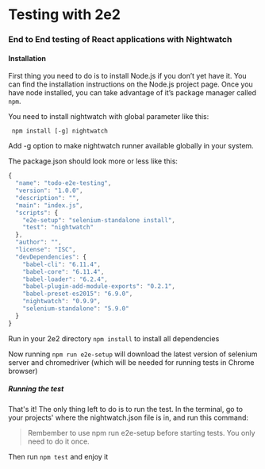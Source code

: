 # Testing with 2e2

### End to End testing of React applications with Nightwatch 

#### Installation
First thing you need to do is to install Node.js if you don’t yet have it. You can find the installation instructions on the Node.js project page. Once you have node installed, you can take advantage of it’s package manager called `npm`.

You need to install nightwatch with global parameter like this:
 ```
  npm install [-g] nightwatch
 ```
 Add -g option to make nightwatch runner available globally in your system.


The package.json should look more or less like this:

```javascript
{
  "name": "todo-e2e-testing",
  "version": "1.0.0",
  "description": "",
  "main": "index.js",
  "scripts": {
    "e2e-setup": "selenium-standalone install",
    "test": "nightwatch"
  },
  "author": "",
  "license": "ISC",
  "devDependencies": {
    "babel-cli": "6.11.4",
    "babel-core": "6.11.4",
    "babel-loader": "6.2.4",
    "babel-plugin-add-module-exports": "0.2.1",
    "babel-preset-es2015": "6.9.0",
    "nightwatch": "0.9.9",
    "selenium-standalone": "5.9.0"
  }
}

```
Run in your 2e2 directory `npm install` to install all dependencies

Now running `npm run e2e-setup` will download the latest version of selenium server and chromedriver (which will be needed for running tests in Chrome browser)


##### Running the test

That's it! The only thing left to do is to run the test. In the terminal, go to your projects' where the nightwatch.json file is in, and run this command:

> Rembember to use npm run e2e-setup before starting tests. You only need to do it once.

Then run `npm test` and enjoy it
